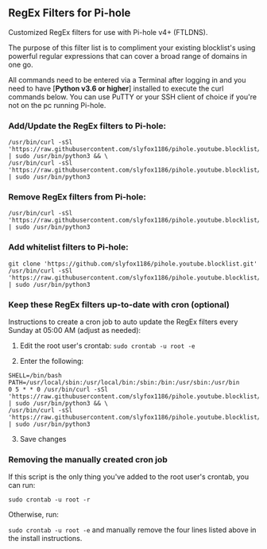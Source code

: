 ## RegEx Filters for Pi-hole
Customized RegEx filters for use with Pi-hole v4+ (FTLDNS).

The purpose of this filter list is to compliment your existing blocklist's using powerful regular expressions that can cover a broad range of domains in one go.

All commands need to be entered via a Terminal after logging in and you need to have [**Python v3.6 or higher**] installed to execute the curl commands below. You can use PuTTY or your SSH client of choice if you're not on the pc running Pi-hole.

### Add/Update the RegEx filters to Pi-hole:
```
/usr/bin/curl -sSl 'https://raw.githubusercontent.com/slyfox1186/pihole.youtube.blocklist/main/uninstall.py' | sudo /usr/bin/python3 && \
/usr/bin/curl -sSl 'https://raw.githubusercontent.com/slyfox1186/pihole.youtube.blocklist/main/install.py' | sudo /usr/bin/python3
```

### Remove RegEx filters from Pi-hole:
```
/usr/bin/curl -sSl 'https://raw.githubusercontent.com/slyfox1186/pihole.youtube.blocklist/main/uninstall.py' | sudo /usr/bin/python3
```

### Add whitelist filters to Pi-hole:
```
git clone 'https://github.com/slyfox1186/pihole.youtube.blocklist.git'
/usr/bin/curl -sSl 'https://raw.githubusercontent.com/slyfox1186/pihole.youtube.blocklist/main/whitelist/scripts/whitelist.py' | sudo /usr/bin/python3
```

### Keep these RegEx filters up-to-date with cron (optional)
Instructions to create a cron job to auto update the RegEx filters every Sunday at 05:00 AM (adjust as needed):

1. Edit the root user's crontab: `sudo crontab -u root -e`

2. Enter the following:
```
SHELL=/bin/bash
PATH=/usr/local/sbin:/usr/local/bin:/sbin:/bin:/usr/sbin:/usr/bin
0 5 * * 0 /usr/bin/curl -sSl 'https://raw.githubusercontent.com/slyfox1186/pihole.youtube.blocklist/main/uninstall.py' | sudo /usr/bin/python3 && \
/usr/bin/curl -sSl 'https://raw.githubusercontent.com/slyfox1186/pihole.youtube.blocklist/main/install.py' | sudo /usr/bin/python3
```
3. Save changes

### Removing the manually created cron job
If this script is the only thing you've added to the root user's crontab, you can run:

`sudo crontab -u root -r`

Otherwise, run:

`sudo crontab -u root -e` and manually remove the four lines listed above in the install instructions.
